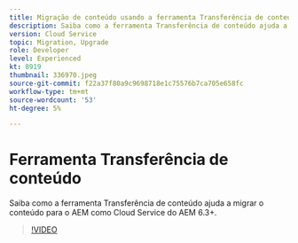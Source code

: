 ```yaml
---
title: Migração de conteúdo usando a ferramenta Transferência de conteúdo - Movimentação para A... (Os títulos não devem ter mais de 60 caracteres)
description: Saiba como a ferramenta Transferência de conteúdo ajuda a migrar o conteúdo para o AEM como Cloud Service do AEM 6.
version: Cloud Service
topic: Migration, Upgrade
role: Developer
level: Experienced
kt: 8919
thumbnail: 336970.jpeg
source-git-commit: f22a37f80a9c9698718e1c75576b7ca705e658fc
workflow-type: tm+mt
source-wordcount: '53'
ht-degree: 5%

---
```



# Ferramenta Transferência de conteúdo

Saiba como a ferramenta Transferência de conteúdo ajuda a migrar o conteúdo para o AEM como Cloud Service do AEM 6.3+.

>[!VIDEO](https://video.tv.adobe.com/v/336970/?quality=12&learn=on)
